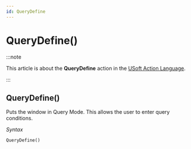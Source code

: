 ```yaml
---
id: QueryDefine
---
```


# QueryDefine()




:::note

This article is about the **QueryDefine** action in the [USoft Action Language](/docs/Task_flow/Action_Language_reference/USoft_Action_Language.md).

:::

## **QueryDefine()**

Puts the window in Query Mode. This allows the user to enter query conditions.

*Syntax*

```
QueryDefine()
```

 